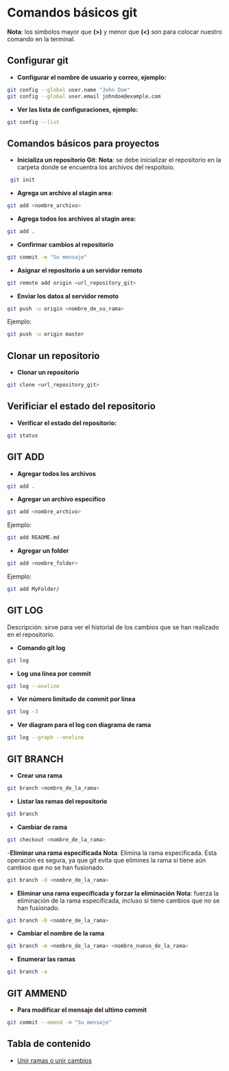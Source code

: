 # Comandos básicos git

**Nota**: los simbolos mayor que **(>)** y menor que **(<)** son para colocar nuestro comando en la terminal.
## **Configurar git**
- **Configurar el nombre de usuario y correo, ejemplo:**
```bash
git config --global user.name "John Doe"
git config --global user.email johndoe@example.com
```

- **Ver las lista de configuraciones, ejemplo:**

```bash
git config --list
```

##  Comandos básicos para proyectos
- **Inicializa un repositorio Git**:
**Nota**: se debe inicializar el repositorio en la carpeta donde se encuentra los archivos del respoitoio.
```bash
 git init
```
- **Agrega un archivo al stagin area**:
```bash
git add <nombre_archivo>
```

- **Agrega todos los archivos al stagin area:**
```bash
git add .
```

- **Confirmar cambios al repositorio**
```bash
git commit -m "Su mensaje"
```

- **Asignar el repositorio a un servidor remoto**
```bash
git remote add origin <url_repository_git>
```

- **Enviar los datos al servidor remoto**
```bash
git push -u origin <nombre_de_su_rama>
```

Ejemplo:
```bash
git push -u origin master
```

## Clonar un repositorio
- **Clonar un repositorio**
```bash
git clone <url_repository_git>
```
## Verificiar el estado del repositorio
- **Verificar el estado del repositorio:**
```bash
git status
```

## **GIT ADD**
- **Agregar todos los archivos**
```bash
git add .
```

- **Agregar un archivo especifico**
```bash
git add <nombre_archivo>
```
Ejemplo: 
```bash
git add README.md
```

- **Agregar un folder**
```bash
git add <nombre_folder>
```
Ejemplo:
```bash
git add MyFolder/
```

## **GIT LOG**
Descripción: sirve para ver el historial de los cambios que se han realizado en el repositorio.
- **Comando git log**
```bash
git log
```

- **Log una línea por commit**
```bash	
git log --oneline
```

- **Ver número limitado de commit por línea**
```bash
git log -3
```

- **Ver diagram para el log con diagrama de rama**
```bash
git log --graph --oneline
```
## **GIT BRANCH**
- **Crear una rama**
```bash
git branch <nombre_de_la_rama>
```
- **Listar las ramas del repositorio**
```bash
git branch
```

- **Cambiar de rama**
```bash
git checkout <nombre_de_la_rama>
```

-**Eliminar una rama especificada**
**Nota**: Elimina la rama especificada. Esta operación es segura, ya que git evita que elimines la rama si tiene aún cambios que no se han fusionado.
```bash
git branch -d <nombre_de_la_rama>
```

- **Eliminar una rama especificada y forzar la eliminación**
**Nota**: fuerza la eliminación de la rama especificada, incluso si tiene cambios que no se han fusionado.
```bash
git branch -D <nombre_de_la_rama>
```

- **Cambiar el nombre de la rama**
```bash
git branch -m <nombre_de_la_rama> <nombre_nuevo_de_la_rama>
```

- **Enumerar las ramas**
```bash
git branch -a
```

## GIT AMMEND
- **Para modificar el mensaje del ultimo commit**
```bash
git commit --amend -m "Su mensaje"
```

## Tabla de contenido
-  [Unir ramas o unir cambios](./docs/UnirCanbios.md)







